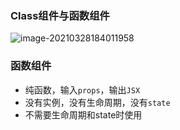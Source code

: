 ### Class组件与函数组件

![image-20210328184011958](C:\Users\DELL\AppData\Roaming\Typora\typora-user-images\image-20210328184011958.png)

### 函数组件

* 纯函数，输入`props`，输出`JSX`
* 没有实例，没有生命周期，没有`state`
* 不需要生命周期和state时使用
